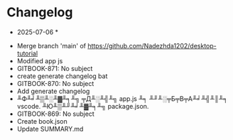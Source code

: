 ﻿
# Changelog
* 2025-07-06 *
- Merge branch 'main' of https://github.com/Nadezhda1202/desktop-tutorial
- Modified app js
- GITBOOK-871: No subject
- create generate changelog bat
- GITBOOK-870: No subject
- Add generate changelog
- ╨Ф╨╛╨▒╨░╨▓╨╕╨╗ ╤Д╨░╨╣╨╗ app.js ╨╕ ╨╜╨░╤Б╤В╤А╨╛╨╣╨║╨╕ vscode. ╨Ю╨▒╨╜╨╛╨▓╨╕╨╗ package.json.
- GITBOOK-869: No subject
- Create book.json
- Update SUMMARY.md
